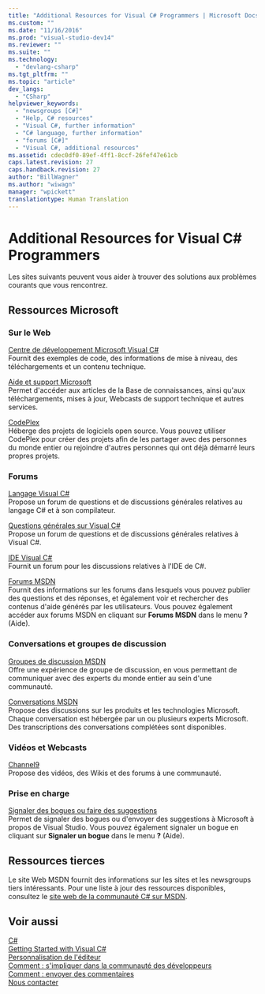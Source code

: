 ```yaml
---
title: "Additional Resources for Visual C# Programmers | Microsoft Docs"
ms.custom: ""
ms.date: "11/16/2016"
ms.prod: "visual-studio-dev14"
ms.reviewer: ""
ms.suite: ""
ms.technology: 
  - "devlang-csharp"
ms.tgt_pltfrm: ""
ms.topic: "article"
dev_langs: 
  - "CSharp"
helpviewer_keywords: 
  - "newsgroups [C#]"
  - "Help, C# resources"
  - "Visual C#, further information"
  - "C# language, further information"
  - "forums [C#]"
  - "Visual C#, additional resources"
ms.assetid: cdec0df0-89ef-4ff1-8ccf-26fef47e61cb
caps.latest.revision: 27
caps.handback.revision: 27
author: "BillWagner"
ms.author: "wiwagn"
manager: "wpickett"
translationtype: Human Translation
---
```

# Additional Resources for Visual C# Programmers
Les sites suivants peuvent vous aider à trouver des solutions aux problèmes courants que vous rencontrez.  
  
## Ressources Microsoft  
  
### Sur le Web  
 [Centre de développement Microsoft Visual C\#](http://go.microsoft.com/fwlink/?LinkId=47811)  
 Fournit des exemples de code, des informations de mise à niveau, des téléchargements et un contenu technique.  
  
 [Aide et support Microsoft](http://go.microsoft.com/fwlink/?LinkID=108287)  
 Permet d'accéder aux articles de la Base de connaissances, ainsi qu'aux téléchargements, mises à jour, Webcasts de support technique et autres services.  
  
 [CodePlex](http://go.microsoft.com/fwlink/?LinkId=137330)  
 Héberge des projets de logiciels open source.  Vous pouvez utiliser CodePlex pour créer des projets afin de les partager avec des personnes du monde entier ou rejoindre d'autres personnes qui ont déjà démarré leurs propres projets.  
  
### Forums  
 [Langage Visual C\#](http://go.microsoft.com/fwlink/?LinkId=165947)  
 Propose un forum de questions et de discussions générales relatives au langage C\# et à son compilateur.  
  
 [Questions générales sur Visual C\#](http://go.microsoft.com/fwlink/?LinkId=165948)  
 Propose un forum de questions et de discussions générales relatives à Visual C\#.  
  
 [IDE Visual C\#](http://go.microsoft.com/fwlink/?LinkId=165951)  
 Fournit un forum pour les discussions relatives à l'IDE de C\#.  
  
 [Forums MSDN](http://go.microsoft.com/fwlink/?LinkId=157697)  
 Fournit des informations sur les forums dans lesquels vous pouvez publier des questions et des réponses, et également voir et rechercher des contenus d'aide générés par les utilisateurs.  Vous pouvez également accéder aux forums MSDN en cliquant sur **Forums MSDN** dans le menu **?** \(Aide\).  
  
### Conversations et groupes de discussion  
 [Groupes de discussion MSDN](http://go.microsoft.com/fwlink/?LinkId=145961)  
 Offre une expérience de groupe de discussion, en vous permettant de communiquer avec des experts du monde entier au sein d'une communauté.  
  
 [Conversations MSDN](http://go.microsoft.com/fwlink/?LinkId=145962)  
 Propose des discussions sur les produits et les technologies Microsoft.  Chaque conversation est hébergée par un ou plusieurs experts Microsoft.  Des transcriptions des conversations complétées sont disponibles.  
  
### Vidéos et Webcasts  
 [Channel9](http://go.microsoft.com/fwlink/?LinkID=123827)  
 Propose des vidéos, des Wikis et des forums à une communauté.  
  
### Prise en charge  
 [Signaler des bogues ou faire des suggestions](http://go.microsoft.com/fwlink/?LinkID=79804)  
 Permet de signaler des bogues ou d'envoyer des suggestions à Microsoft à propos de Visual Studio.  Vous pouvez également signaler un bogue en cliquant sur **Signaler un bogue** dans le menu **?** \(Aide\).  
  
## Ressources tierces  
 Le site Web MSDN fournit des informations sur les sites et les newsgroups tiers intéressants.  Pour une liste à jour des ressources disponibles, consultez le [site web de la communauté C\# sur MSDN](http://go.microsoft.com/fwlink/?LinkId=165945).  
  
## Voir aussi  
 [C\#](../../csharp/csharp.md)   
 [Getting Started with Visual C\#](../../csharp/getting-started/getting-started-with-csharp.md)   
 [Personnalisation de l'éditeur](/visual-studio/ide/customizing-the-editor)   
 [Comment : s'impliquer dans la communauté des développeurs](../Topic/How%20to:%20Get%20Involved%20in%20the%20Developer%20Community.md)   
 [Comment : envoyer des commentaires](../Topic/How%20to:%20Send%20Feedback%20About%20Visual%20Studio.md)   
 [Nous contacter](/visual-studio/ide/talk-to-us)